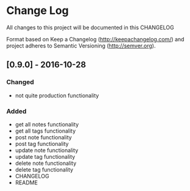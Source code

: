 # Change Log
All changes to this project will be documented in this CHANGELOG

Format based on Keep a Changelog (http://keepachangelog.com/)
and project adheres to Semantic Versioning (http://semver.org).

## [0.9.0] - 2016-10-28
### Changed
- not quite production functionality

### Added
- get all notes functionality
- get all tags functionality
- post note functionality
- post tag functionality
- update note functionality
- update tag functionality
- delete note functionality
- delete tag functionality
- CHANGELOG
- README
